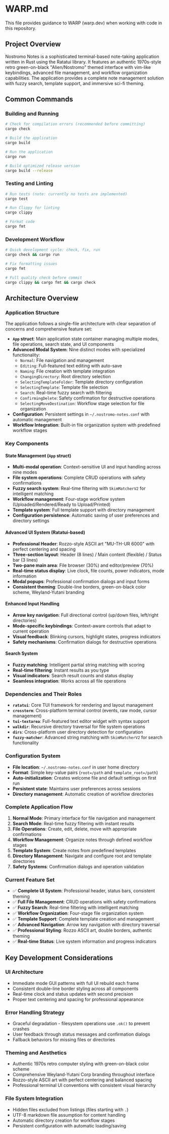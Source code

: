 # WARP.md

This file provides guidance to WARP (warp.dev) when working with code in this repository.

## Project Overview

Nostromo Notes is a sophisticated terminal-based note-taking application written in Rust using the Ratatui library. It features an authentic 1970s-style retro green-on-black "Alien/Nostromo" themed interface with vim-like keybindings, advanced file management, and workflow organization capabilities. The application provides a complete note management solution with fuzzy search, template support, and immersive sci-fi theming.

## Common Commands

### Building and Running
```bash
# Check for compilation errors (recommended before committing)
cargo check

# Build the application
cargo build

# Run the application
cargo run

# Build optimized release version
cargo build --release
```

### Testing and Linting
```bash
# Run tests (note: currently no tests are implemented)
cargo test

# Run Clippy for linting
cargo clippy

# Format code
cargo fmt
```

### Development Workflow
```bash
# Quick development cycle: check, fix, run
cargo check && cargo run

# Fix formatting issues
cargo fmt

# Full quality check before commit
cargo clippy && cargo fmt && cargo check
```

## Architecture Overview

### Application Structure
The application follows a single-file architecture with clear separation of concerns and comprehensive feature set:

- **`App` struct**: Main application state container managing multiple modes, file operations, search state, and UI components
- **Advanced Modal System**: Nine distinct modes with specialized functionality:
  - `Normal`: File navigation and management
  - `Editing`: Full-featured text editing with auto-save
  - `Naming`: File creation with template integration
  - `ChangingDirectory`: Root directory selection
  - `SelectingTemplateFolder`: Template directory configuration
  - `SelectingTemplate`: Template file selection
  - `Search`: Real-time fuzzy search with filtering
  - `ConfirmingDelete`: Safety confirmation for destructive operations
  - `SelectingMoveDestination`: Workflow stage selection for file organization
- **Configuration**: Persistent settings in `~/.nostromo-notes.conf` with automatic management
- **Workflow Integration**: Built-in file organization system with predefined workflow stages

### Key Components

#### State Management (`App` struct)
- **Multi-modal operation**: Context-sensitive UI and input handling across nine modes
- **File system operations**: Complete CRUD operations with safety confirmations
- **Fuzzy search system**: Real-time filtering with `SkimMatcherV2` for intelligent matching
- **Workflow management**: Four-stage workflow system (Uploaded/Rendered/Ready to Upload/Printed)
- **Template system**: Full template support with directory management
- **Configuration persistence**: Automatic saving of user preferences and directory settings

#### Advanced UI System (Ratatui-based)
- **Professional Header**: Rozzo-style ASCII art "MU-TH-UR 6000" with perfect centering and spacing
- **Three-section layout**: Header (8 lines) / Main content (flexible) / Status bar (3 lines)
- **Two-pane main area**: File browser (30%) and editor/preview (70%)
- **Real-time status display**: Live clock, file counts, power indicators, mode information
- **Modal popups**: Professional confirmation dialogs and input forms
- **Consistent theming**: Double-line borders, green-on-black color scheme, Weyland-Yutani branding

#### Enhanced Input Handling
- **Arrow key navigation**: Full directional control (up/down files, left/right directories)
- **Mode-specific keybindings**: Context-aware controls that adapt to current operation
- **Visual feedback**: Blinking cursors, highlight states, progress indicators
- **Safety mechanisms**: Confirmation dialogs for destructive operations

#### Search System
- **Fuzzy matching**: Intelligent partial string matching with scoring
- **Real-time filtering**: Instant results as you type
- **Visual indicators**: Search result counts and status display
- **Seamless integration**: Works across all file operations

### Dependencies and Their Roles
- **`ratatui`**: Core TUI framework for rendering and layout management
- **`crossterm`**: Cross-platform terminal control (events, raw mode, cursor management)
- **`tui-textarea`**: Full-featured text editor widget with syntax support
- **`walkdir`**: Recursive directory traversal for file system operations
- **`dirs`**: Cross-platform user directory detection for configuration
- **`fuzzy-matcher`**: Advanced string matching with `SkimMatcherV2` for search functionality

### Configuration System
- **File location**: `~/.nostromo-notes.conf` in user home directory
- **Format**: Simple key-value pairs (`root=/path` and `template_root=/path`)
- **Auto-initialization**: Creates welcome file and default settings on first run
- **Persistent state**: Maintains user preferences across sessions
- **Directory management**: Automatic creation of workflow directories

### Complete Application Flow
1. **Normal Mode**: Primary interface for file navigation and management
2. **Search Mode**: Real-time fuzzy filtering with instant results
3. **File Operations**: Create, edit, delete, move with appropriate confirmations
4. **Workflow Management**: Organize notes through defined workflow stages
5. **Template System**: Create notes from predefined templates
6. **Directory Management**: Navigate and configure root and template directories
7. **Safety Systems**: Confirmation dialogs and operation validation

### Current Feature Set
- ✅ **Complete UI System**: Professional header, status bars, consistent theming
- ✅ **Full File Management**: CRUD operations with safety confirmations
- ✅ **Fuzzy Search**: Real-time filtering with intelligent matching
- ✅ **Workflow Organization**: Four-stage file organization system
- ✅ **Template Support**: Complete template creation and management
- ✅ **Advanced Navigation**: Arrow key navigation with directory traversal
- ✅ **Professional Styling**: Rozzo ASCII art, double borders, authentic theming
- ✅ **Real-time Status**: Live system information and progress indicators

## Key Development Considerations

### UI Architecture
- Immediate mode GUI patterns with full UI rebuild each frame
- Consistent double-line border styling across all components
- Real-time clock and status updates with second precision
- Proper text centering and spacing for professional appearance

### Error Handling Strategy
- Graceful degradation - filesystem operations use `.ok()` to prevent crashes
- User feedback through status messages and confirmation dialogs
- Fallback behaviors for missing files or directories

### Theming and Aesthetics
- Authentic 1970s retro computer styling with green-on-black color scheme
- Comprehensive Weyland-Yutani Corp branding throughout interface
- Rozzo-style ASCII art with perfect centering and balanced spacing
- Professional terminal UI conventions with consistent visual hierarchy

### File System Integration
- Hidden files excluded from listings (files starting with `.`)
- UTF-8 markdown file assumption for content handling
- Automatic directory creation for workflow stages
- Persistent configuration with automatic loading/saving
